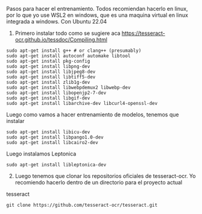 Pasos para hacer el entrenamiento. Todos recomiendan hacerlo en linux, por lo que yo use WSL2 en windows, que es una maquina virtual en linux integrada a windows. Con Ubuntu 22.04

1.  Primero instalar todo como se sugiere aca https://tesseract-ocr.github.io/tessdoc/Compiling.html

```
sudo apt-get install g++ # or clang++ (presumably)
sudo apt-get install autoconf automake libtool
sudo apt-get install pkg-config
sudo apt-get install libpng-dev
sudo apt-get install libjpeg8-dev
sudo apt-get install libtiff5-dev
sudo apt-get install zlib1g-dev
sudo apt-get install libwebpdemux2 libwebp-dev
sudo apt-get install libopenjp2-7-dev
sudo apt-get install libgif-dev
sudo apt-get install libarchive-dev libcurl4-openssl-dev
```
Luego como vamos a hacer entrenamiento de modelos, tenemos que instalar 

```
sudo apt-get install libicu-dev
sudo apt-get install libpango1.0-dev
sudo apt-get install libcairo2-dev
```
Luego instalamos Leptonica 

```
sudo apt-get install libleptonica-dev
```
2.  Luego tenemos que clonar los repositorios oficiales de tesseract-ocr. Yo recomiendo hacerlo dentro de un directorio para el proyecto actual 

tesseract
```
git clone https://github.com/tesseract-ocr/tesseract.git
```